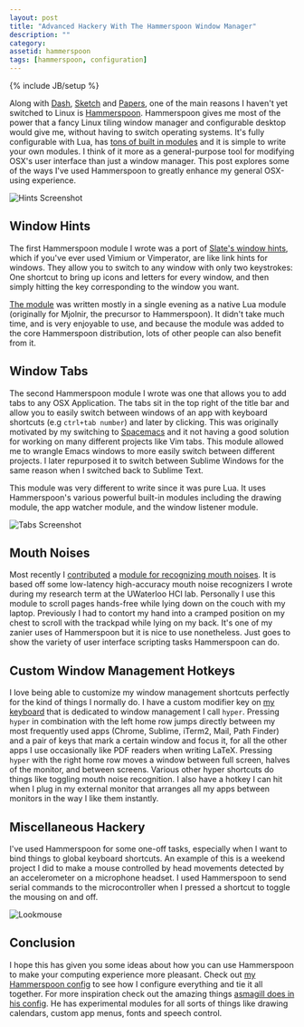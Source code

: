 ```yaml
---
layout: post
title: "Advanced Hackery With The Hammerspoon Window Manager"
description: ""
category:
assetid: hammerspoon
tags: [hammerspoon, configuration]
---
```

{% include JB/setup %}

Along with [Dash](https://kapeli.com/dash), [Sketch](https://www.sketchapp.com/) and [Papers](http://papersapp.com/), one of the main reasons I haven't yet switched to Linux is [Hammerspoon](http://www.hammerspoon.org/). Hammerspoon gives me most of the power that a fancy Linux tiling window manager and configurable desktop would give me, without having to switch operating systems. It's fully configurable with Lua, has [tons of built in modules](http://www.hammerspoon.org/docs/index.html) and it is simple to write your own modules. I think of it more as a general-purpose tool for modifying OSX's user interface than just a window manager. This post explores some of the ways I've used Hammerspoon to greatly enhance my general OSX-using experience.

![Hints Screenshot]({{PAGE_ASSETS}}/hammerspoon.png)

## Window Hints

The first Hammerspoon module I wrote was a port of [Slate's window hints](/howto/2012/11/19/using-slate/#switching-windows), which if you've ever used Vimium or Vimperator, are like link hints for windows. They allow you to switch to any window with only two keystrokes: One shortcut to bring up icons and letters for every window, and then simply hitting the key corresponding to the window you want.

[The module](https://github.com/trishume/mjolnir.th.hints) was written mostly in a single evening as a native Lua module (originally for Mjolnir, the precursor to Hammerspoon).
It didn't take much time, and is very enjoyable to use, and because the module was added to the core Hammerspoon distribution, lots of other people can also benefit from it.

## Window Tabs

The second Hammerspoon module I wrote was one that allows you to add tabs to any OSX Application. The tabs sit in the top right of the title bar and allow you to easily switch between windows of an app with keyboard shortcuts (e.g `ctrl+tab number`) and later by clicking. This was originally motivated by my switching to [Spacemacs](http://spacemacs.org/) and it not having a good solution for working on many different projects like Vim tabs. This module allowed me to wrangle Emacs windows to more easily switch between different projects. I later repurposed it to switch between Sublime Windows for the same reason when I switched back to Sublime Text.

This module was very different to write since it was pure Lua. It uses Hammerspoon's various powerful built-in modules including the drawing module, the app watcher module, and the window listener module.

![Tabs Screenshot]({{PAGE_ASSETS}}/tabs.png)

## Mouth Noises

Most recently I [contributed](https://github.com/Hammerspoon/hammerspoon/pull/936) a [module for recognizing mouth noises](http://github.com/trishume/thume.popclick). It is based off some low-latency high-accuracy mouth noise recognizers I wrote during my research term at the UWaterloo HCI lab. Personally I use this module to scroll pages hands-free while lying down on the couch with my laptop. Previously I had to contort my hand into a cramped position on my chest to scroll with the trackpad while lying on my back. It's one of my zanier uses of Hammerspoon but it is nice to use nonetheless. Just goes to show the variety of user interface scripting tasks Hammerspoon can do.

## Custom Window Management Hotkeys

I love being able to customize my window management shortcuts perfectly for the kind of things I normally do. I have a custom modifier key on [my keyboard](/2014/09/08/creating-a-keyboard-1-hardware/) that is dedicated to window management I call `hyper`. Pressing `hyper` in combination with the left home row jumps directly between my most frequently used apps (Chrome, Sublime, iTerm2, Mail, Path Finder) and a pair of keys that mark a certain window and focus it, for all the other apps I use occasionally like PDF readers when writing LaTeX. Pressing `hyper` with the right home row moves a window between full screen, halves of the monitor, and between screens. Various other hyper shortcuts do things like toggling mouth noise recognition. I also have a hotkey I can hit when I plug in my external monitor that arranges all my apps between monitors in the way I like them instantly.

## Miscellaneous Hackery

I've used Hammerspoon for some one-off tasks, especially when I want to bind things to global keyboard shortcuts. An example of this is a weekend project I did to make a mouse controlled by head movements detected by an accelerometer on a microphone headset. I used Hammerspoon to send serial commands to the microcontroller when I pressed a shortcut to toggle the mousing on and off.

![Lookmouse]({{PAGE_ASSETS}}/lookmouse.jpg)

## Conclusion

I hope this has given you some ideas about how you can use Hammerspoon to make your computing experience more pleasant. Check out [my Hammerspoon config](https://github.com/trishume/dotfiles/blob/master/hammerspoon/hammerspoon.symlink/init.lua) to see how I configure everything and tie it all together. For more inspiration check out the amazing things [asmagill does in his config](https://github.com/asmagill/hammerspoon-config). He has experimental modules for all sorts of things like drawing calendars, custom app menus, fonts and speech control.

